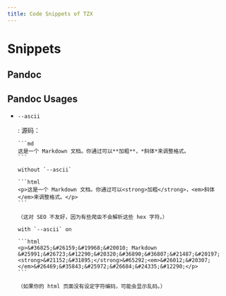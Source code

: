 ```yaml
---
title: Code Snippets of TZX
---
```


# Snippets

## Pandoc

## Pandoc Usages

-   `--ascii`

    :   源码：

        ```md
        这是一个 Markdown 文档。你通过可以**加粗**，*斜体*来调整格式。
        ```

        without `--ascii`

        ```html
        <p>这是一个 Markdown 文档。你通过可以<strong>加粗</strong>，<em>斜体</em>来调整格式。</p>
        ```

        （这对 SEO 不友好，因为有些爬虫不会解析这些 hex 字符。）

        with `--ascii` on

        ```html
        <p>&#36825;&#26159;&#19968;&#20010; Markdown &#25991;&#26723;&#12290;&#20320;&#36890;&#36807;&#21487;&#20197;<strong>&#21152;&#31895;</strong>&#65292;<em>&#26012;&#20307;</em>&#26469;&#35843;&#25972;&#26684;&#24335;&#12290;</p>
        ```

        （如果你的 html 页面没有设定字符编码，可能会显示乱码。）
